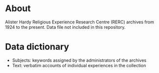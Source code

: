 # About
Alister Hardy Religious Experience Research Centre (RERC) archives from 1924 to the present.
Data file not included in this repository.

# Data dictionary

- Subjects: keywords assigned by the administrators of the archives
- Text: verbatim accounts of individual experiences in the collection
